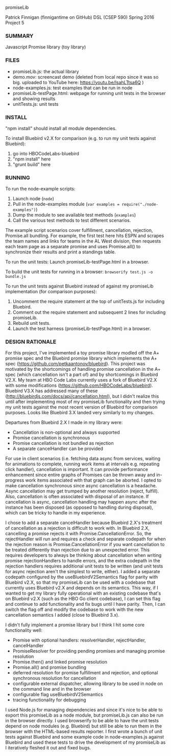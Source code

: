 promiseLib

Patrick Finnigan
(finnigantime on GitHub)
DSL (CSEP 590) Spring 2016
Project 5


### SUMMARY
Javascript Promise library (toy library)

### FILES
- promiseLib.js: the actual library
- demo.mov: screencast demo (deleted from local repo since it was so big. uploaded to YouTube here: https://youtu.be/lsahLTtsa6Q )
- node-examples.js: test examples that can be run in node
- promiseLib-testPage.html: webpage for running unit tests in the browser and showing results
- unitTests.js: unit tests


### INSTALL
"npm install" should install all module dependencies.

To install Bluebird v2.X for comparison (e.g. to run my unit tests against Bluebird):
1. go into HBOCodeLabs-bluebird
2. "npm install" here
3. "grunt build" here


### RUNNING
To run the node-example scripts:
1. Launch node (`node`)
2. Pull in the node-examples module (`var examples = require("./node-examples")`)
3. Dump the module to see available test methods (`examples`)
4. Call the various test methods to test different scenarios.

The example script scenarios cover fulfillment, cancellation, rejection, Promise.all bundling. For example, the first test here hits ESPN and scrapes the team names and links for teams in the AL West division, then requests each team page as a separate promise and uses Promise.all() to synchronize their results and print a standings table.

To run the unit tests:
Launch promiseLib-testPage.html in a browser.

To build the unit tests for running in a browser:
`browserify test.js -o bundle.js`

To run the unit tests against Bluebird instead of against my promiseLib implementation (for comparison purposes):
1. Uncomment the require statement at the top of unitTests.js for including Bluebird.
2. Comment out the require statement and subsequent 2 lines for including promiseLib.
3. Rebuild unit tests.
4. Launch the test harness (promiseLib-testPage.html) in a browser.


### DESIGN RATIONALE
For this project, I've implemented a toy promise library modled off the A+ promise spec and the Bluebird promise library which implements the A+ spec (https://github.com/petkaantonov/bluebird). This project was motivated by the shortcomings of handling promise cancellation in the A+ spec (which cancellation isn't a part of) and by shortcomings in Bluebird V2.X. My team at HBO Code Labs currently uses a fork of Bluebird V2.X with some modifications (https://github.com/HBOCodeLabs/bluebird). Bluebird V3.X has addressed many of these (http://bluebirdjs.com/docs/api/cancellation.html), but I didn't realize this until after implementing most of my promiseLib functionality and then trying my unit tests against the most recent version of Bluebird for comparison purposes. Looks like Bluebird 3.X landed very similarly to my changes.

Departures from Bluebird 2.X I made in my library were:
- Cancellation is non-optional and always supported
- Promise cancellation is synchronous
- Promise cancellation is not bundled as rejection
- A separate cancelHandler can be provided

For use in client scenarios (i.e. fetching data async from services, waiting for animations to complete, running work items at intervals e.g. repeating click handler), cancellation is important. It can provide performance enhancement since entire graphs of Promises can be thrown away and in-progress work items associated with that graph can be aborted. I opted to make cancellation synchronous since async cancellation is a headache. Async cancellation may get trumped by another resolution (reject, fulfill). Also, cancellation is often associated with disposal of an instance. If cancellation is async, cancellation handling may happen async after the instance has been disposed (as opposed to handling during disposal), which can be tricky to handle in my experience.

I chose to add a separate cancelHandler because Bluebird 2.X's treatment of cancellation as a rejection is difficult to work with. In Bluebird 2.X, cancelling a promise rejects it with Promise.CancellationError. So, the rejectHandler will run and requires a check and separate codepath for when the rejection reason is Promise.CancellationError if you want cancellation to be treated differently than rejection due to an unexpected error. This requires developers to always be thinking about cancellation when writing promise rejectionHandlers to handle errors, and the extra codepath in the rejection handlers requires additional unit tests to be written (and unit tests for async rejection aren't the simplest to write, either). I added a separate codepath configured by the useBluebirdV2Semantics flag for parity with Bluebird v2.X, so that my promiseLib can be used with a codebase that currently uses Bluebird v2.X and depends on its semantics. This way, if I wanted to get my library fully operational with an existing codebase that's on Bluebird v2.X (such as the HBO Go client codebase), I can set this flag and continue to add functionality and fix bugs until I have parity. Then, I can switch the flag off and modify the codebase to work with the new cancellation semantics I added (close to Bluebird 3.x).

I didn't fully implement a promise library but I think I hit some core functionality well:
- Promise with optional handlers: resolverHandler, rejectHandler, cancelHandler
- PromiseResolver for providing pending promises and managing promise resolution
- Promise.then() and linked promise resolution
- Promise.all() and promise bundling
- deferred resolution for promise fulfillment and rejection, and optional synchronous resolution for cancellation
- configurable external dispatcher, allowing library to be used in node on the command line and in the browser
- configurable flag useBluebirdV2Semantics
- tracing functionality for debugging

I used Node.js for managing dependencies and since it's nice to be able to export this promiseLib as a node module, but promiseLib.js can also be run in the browser directly. I used browserify to be able to have the unit tests depend on node modules (e.g. Bluebird) but still be able to run them in the browser with the HTML-based results reporter. I first wrote a bunch of unit tests against Bluebird and some example code in node-examples.js against Bluebird and used these tests to drive the development of my promiseLib as I iteratively fleshed it out and fixed bugs.

